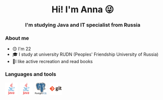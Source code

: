 <h1 align="center">Hi! I'm Anna 😜</h1>
<h3 align="center">I'm studying Java and IT specialist from Russia</h3>
<h3 align="left">About me</h3>
<ul>
  <li>😊 I'm 22</li>
  <li>🎓 I study at university RUDN (Peoples' Friendship University of Russia)</li>
  <li>🌳I like active recreation and read books</li>  
</ul>
<h3 align="left">Languages and tools</h3>
<div>
  <img src="https://github.com/devicons/devicon/blob/master/icons/java/java-original-wordmark.svg" title="Java" alt="Java" width="40" height="40"/>&nbsp;
  <img src="https://github.com/devicons/devicon/blob/master/icons/java/java-original-wordmark.svg" title="Spring" alt="Spring" width="40" height="40"/>&nbsp;
  <img src="https://github.com/devicons/devicon/blob/master/icons/postgresql/postgresql-original-wordmark.svg" title="Postgresql" alt="Postgresql" width="40" height="40"/>&nbsp;
  <img src="https://github.com/devicons/devicon/blob/master/icons/git/git-original-wordmark.svg" title="git" alt="git" width="40" height="40"/>&nbsp;
</div>
